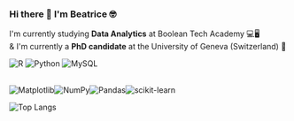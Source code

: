 ### Hi there 👋  I'm Beatrice 🤓

I'm currently studying <b> Data Analytics</b> at Boolean Tech Academy 💻🖥️<br>
& I'm currently a <b>PhD candidate</b> at the University of Geneva (Switzerland) 🧠

![R](https://img.shields.io/badge/r-%23276DC3.svg?style=for-the-badge&logo=r&logoColor=white) ![Python](https://img.shields.io/badge/python-3670A0?style=for-the-badge&logo=python&logoColor=ffdd54) ![MySQL](https://img.shields.io/badge/mysql-%2300f.svg?style=for-the-badge&logo=mysql&logoColor=white) <br><br>

![Matplotlib](https://img.shields.io/badge/Matplotlib-%23ffffff.svg?style=for-the-badge&logo=Matplotlib&logoColor=black)![NumPy](https://img.shields.io/badge/numpy-%23013243.svg?style=for-the-badge&logo=numpy&logoColor=white)![Pandas](https://img.shields.io/badge/pandas-%23150458.svg?style=for-the-badge&logo=pandas&logoColor=white)![scikit-learn](https://img.shields.io/badge/scikit--learn-%23F7931E.svg?style=for-the-badge&logo=scikit-learn&logoColor=white)


<!--
**betsyval/betsyval** is a ✨ _special_ ✨ repository because its `README.md` (this file) appears on your GitHub profile.

Here are some ideas to get you started:

- 🔭 I’m currently working on ...
- 🌱 I’m currently learning ...
- 👯 I’m looking to collaborate on ...
- 🤔 I’m looking for help with ...
- 💬 Ask me about ...
- 📫 How to reach me: ...
- 😄 Pronouns: ...
- ⚡ Fun fact: ...

<img height="180em" src="https://github-readme-stats.vercel.app/api?username=betsyval&show_icons=true&hide_border=true&&count_private=true&include_all_commits=true" />
https://github-readme-stats.vercel.app/api/top-langs/?username=betsyval

[![Top Langs](https://github-readme-stats.vercel.app/api/top-langs/?username=betsyval&layout=compact&theme=vision-friendly-dark)](https://github.com/anuraghazra/github-readme-stats)
-->

![Top Langs](https://github-readme-stats.vercel.app/api/top-langs/?username=betsyval&layout=compact&theme=vision-friendly-dark)
